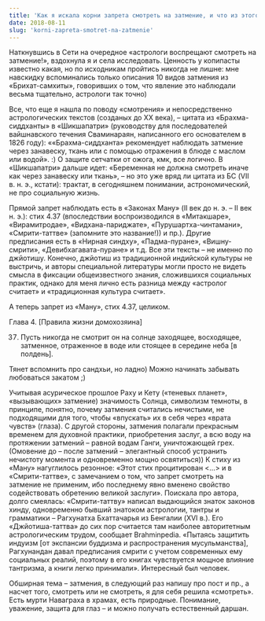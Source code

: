 ```yaml
---
title: 'Как я искала корни запрета смотреть на затмение, и что из этого вышло'
date: 2018-08-11
slug: 'korni-zapreta-smotret-na-zatmenie'
---
```


Наткнувшись в Сети на очередное «астрологи воспрещают смотреть на затмение!», вздохнула я и села исследовать. Ценность у копипасты известно какая, но по исходникам пройтись никогда не лишне: мне навскидку вспоминались только описания 10 видов затмения из «Брихат-самхиты», говоривших о том, что явление это наблюдали весьма тщательно, астрологи так точно)

<!-- more -->

Все, что еще я нашла по поводу «смотрения» и непосредственно астрологических текстов (созданых до XX века), – цитата из «Брахма-сиддханты» в «Шикшапатри» (руководству для последователей вайшнавского течения Сваминараян, написанного его основателем в 1826 году): ««Брахма-сиддханта» рекомендует наблюдать затмение через занавеску, ткань или с помощью отражения в блюде с маслом или водой». :) О защите сетчатки от ожога, кмк, все логично. В «Шикшапатри» дальше идет: «Беременная не должна смотреть иначе как через занавеску или ткань», – но это уже вряд ли цитата из БС (VII в. н. э., кстати): трактат, в сегодняшнем понимании, астрономический, не про социальную жизнь. 

Прямой запрет наблюдать есть в «Законах Ману» (II век до н. э. – II век н. э.): стих 4.37 (впоследствии воспроизводился в «Митакшаре», «Вирамитродае», «Видхана-париджате», «Пурушартха-чинтамани», «Смрити-таттве» (запомните это название!)) и пр.). Другие предписания есть в «Нирная синдху», «Падма-пуране», «Вишну-смрити», «Девибхагавата-пуране» и т.д. Все эти тексты – не именно по джйотишу. Конечно, джйотиш из традиционной индийской культуры не выстричь, и авторы специальной литературы могли просто не видеть смысла в фиксации общеизвестного знания, сложившихся социальных практик, однако для меня лично есть разница между «астролог считает» и «традиционная культура считает».  

А теперь запрет из «Ману», стих 4.37, целиком.

Глава 4. [Правила жизни домохозяина]

37. Пусть никогда не смотрит он на солнце заходящее, восходящее, затменное, отраженное в воде или стоящее в середине неба [в полдень]. 

Тянет вспомнить про сандхьи, но ладно) Можно начинать забывать любоваться закатом ;) 

Учитывая асурическое прошлое Раху и Кету («теневых планет», «вызывающих» затмение) значимость Солнца, символизм темноты, в принципе, понятно, почему затмения считались нечистыми, не подходящими для того, чтобы «впускать» их в себя через «врата чувств» (глаза). С другой стороны, затмения полагали прекрасным временем для духовной практики, приобретения заслуг, а всю воду на протяжении затмений – равной водам Ганги, уничтожающей грех. (Омовение до – после затмений – элегантный способ устранить нечистоту момента и одновременно мощно освятиться)) К стиху из «Ману» нагуглилось резонное: «Этот стих процитирован <…> и в «Смрити-таттве», с замечанием о том, что запрет смотреть на затмение не применим, ибо последнему явно вменено свойство содействовать обретению великой заслуги». Поискала про автора, долго смеялась: «Смрити-таттву» написал выдающийся знаток законов хинду, одновременно бывший  знатоком астрологии, тантры и грамматики – Рагхунатха Бхаттачарья из Бенгалии (XVI в.). Его «Джйотиша-таттва» до сих пор считается там наиболее авторитетным астрологическим трудом, сообщает Brahminpedia. «Пытаясь защитить индуизм [от экспансии буддизма и распространения мусульманства], Рагхунандан давал предписания смрити с учетом современных ему социальных реалий, поэтому в его книгах чувствуется мощное влияние тантризма, а книги легко принимали». Интересный был человек.

Обширная тема – затмения, в следующий раз напишу про пост и пр., а насчет того, смотреть или не смотреть, я для себя решила «смотреть». Есть мурти Наваграха в храмах, есть природные. Понимание, уважение, защита для глаз – и можно получать естественный даршан.